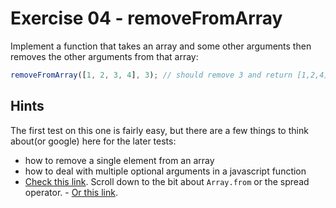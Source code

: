 # Exercise 04 - removeFromArray

Implement a function that takes an array and some other arguments then removes the other arguments from that array:

```javascript
removeFromArray([1, 2, 3, 4], 3); // should remove 3 and return [1,2,4]
```

## Hints

The first test on this one is fairly easy, but there are a few things to think about(or google) here for the later tests:

- how to remove a single element from an array
- how to deal with multiple optional arguments in a javascript function
- [Check this link](https://developer.mozilla.org/en-US/docs/Web/JavaScript/Reference/Functions/arguments).  Scroll down to the bit about `Array.from` or the spread operator. - [Or this link](https://developer.mozilla.org/en-US/docs/Web/JavaScript/Reference/Functions/rest_parameters).
 